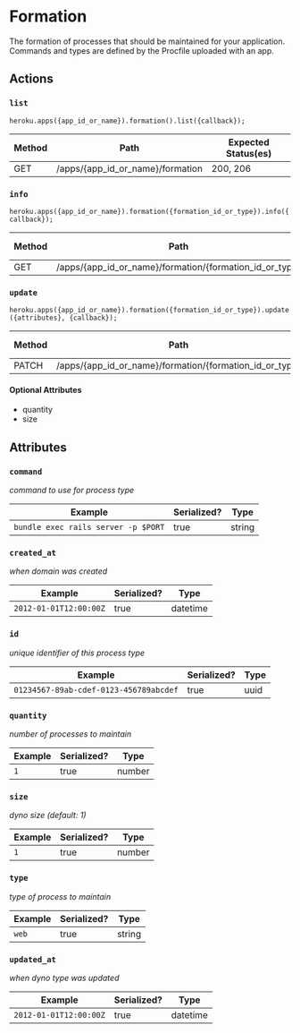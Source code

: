 # Formation

The formation of processes that should be maintained for your application. Commands and types are defined by the Procfile uploaded with an app.

## Actions

### `list`

`heroku.apps({app_id_or_name}).formation().list({callback});`

Method | Path | Expected Status(es)
--- | --- | ---
GET | /apps/{app_id_or_name}/formation | 200, 206

### `info`

`heroku.apps({app_id_or_name}).formation({formation_id_or_type}).info({callback});`

Method | Path | Expected Status(es)
--- | --- | ---
GET | /apps/{app_id_or_name}/formation/{formation_id_or_type} | 200

### `update`

`heroku.apps({app_id_or_name}).formation({formation_id_or_type}).update({attributes}, {callback});`

Method | Path | Expected Status(es)
--- | --- | ---
PATCH | /apps/{app_id_or_name}/formation/{formation_id_or_type} | 200

#### Optional Attributes

- quantity
- size


## Attributes

### `command`

*command to use for process type*

Example | Serialized? | Type
--- | --- | ---
`bundle exec rails server -p $PORT` | true | string

### `created_at`

*when domain was created*

Example | Serialized? | Type
--- | --- | ---
`2012-01-01T12:00:00Z` | true | datetime

### `id`

*unique identifier of this process type*

Example | Serialized? | Type
--- | --- | ---
`01234567-89ab-cdef-0123-456789abcdef` | true | uuid

### `quantity`

*number of processes to maintain*

Example | Serialized? | Type
--- | --- | ---
`1` | true | number

### `size`

*dyno size (default: 1)*

Example | Serialized? | Type
--- | --- | ---
`1` | true | number

### `type`

*type of process to maintain*

Example | Serialized? | Type
--- | --- | ---
`web` | true | string

### `updated_at`

*when dyno type was updated*

Example | Serialized? | Type
--- | --- | ---
`2012-01-01T12:00:00Z` | true | datetime

